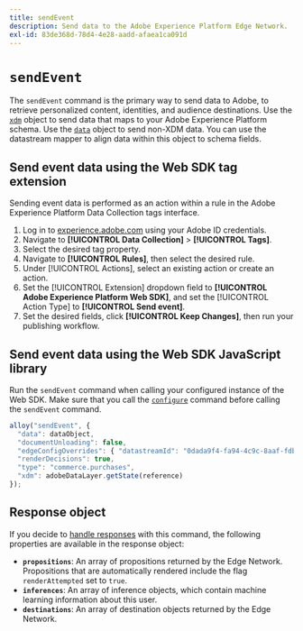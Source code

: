 ```yaml
---
title: sendEvent
description: Send data to the Adobe Experience Platform Edge Network.
exl-id: 83de368d-78d4-4e28-aadd-afaea1ca091d
---
```

# `sendEvent`

The `sendEvent` command is the primary way to send data to Adobe, to retrieve personalized content, identities, and audience destinations. Use the [`xdm`](xdm.md) object to send data that maps to your Adobe Experience Platform schema. Use the [`data`](data.md) object to send non-XDM data. You can use the datastream mapper to align data within this object to schema fields.

## Send event data using the Web SDK tag extension

Sending event data is performed as an action within a rule in the Adobe Experience Platform Data Collection tags interface.

1. Log in to [experience.adobe.com](https://experience.adobe.com) using your Adobe ID credentials.
1. Navigate to **[!UICONTROL Data Collection]** > **[!UICONTROL Tags]**.
1. Select the desired tag property.
1. Navigate to **[!UICONTROL Rules]**, then select the desired rule.
1. Under [!UICONTROL Actions], select an existing action or create an action.
1. Set the [!UICONTROL Extension] dropdown field to **[!UICONTROL Adobe Experience Platform Web SDK]**, and set the [!UICONTROL Action Type] to **[!UICONTROL Send event]**.
1. Set the desired fields, click **[!UICONTROL Keep Changes]**, then run your publishing workflow.

## Send event data using the Web SDK JavaScript library

Run the `sendEvent` command when calling your configured instance of the Web SDK. Make sure that you call the [`configure`](../configure/overview.md) command before calling the `sendEvent` command.

```js
alloy("sendEvent", {
  "data": dataObject,
  "documentUnloading": false,
  "edgeConfigOverrides": { "datastreamId": "0dada9f4-fa94-4c9c-8aaf-fdbac6c56287" },
  "renderDecisions": true,
  "type": "commerce.purchases",
  "xdm": adobeDataLayer.getState(reference)
});
```

## Response object

If you decide to [handle responses](../command-responses.md) with this command, the following properties are available in the response object:

* **`propositions`**: An array of propositions returned by the Edge Network. Propositions that are automatically rendered include the flag `renderAttempted` set to `true`.
* **`inferences`**: An array of inference objects, which contain machine learning information about this user.
* **`destinations`**: An array of destination objects returned by the Edge Network.
